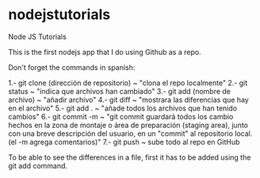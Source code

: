 # nodejstutorials

Node JS Tutorials

This is the first nodejs app that I do using Github as a repo.

Don't forget the commands in spanish:

1.- git clone (dirección de repositorio) ~ "clona el repo localmente"
2.- git status ~ "indica que archivos han cambiado"
3.- git add (nombre de archivo) ~ "añadir archivo"
4.- git diff ~ "mostrara las diferencias que hay en el archivo"
5.- git add . ~ "añade todos los archivos que han tenido cambios"
6.- git commit -m ~ "git commit guardará todos los cambio hechos en la zona de montaje o área de preparación (staging area), junto con una breve descripción del usuario, en un "commit" al repositorio local. (el -m agrega comentarios)"
7.- git push ~ sube todo al repo en GitHub

To be able to see the differences in a file, first it has to be added using the git add command.
